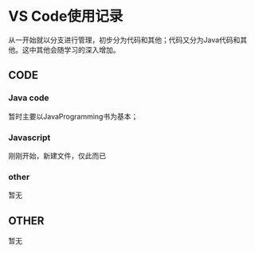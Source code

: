 # VS Code使用记录 
从一开始就以分支进行管理，初步分为代码和其他；代码又分为Java代码和其他。这中其他会随学习的深入增加。
## CODE 

### Java code  
暂时主要以JavaProgramming书为基本；
### Javascript 
刚刚开始，新建文件，仅此而已
### other  
暂无
## OTHER
暂无
